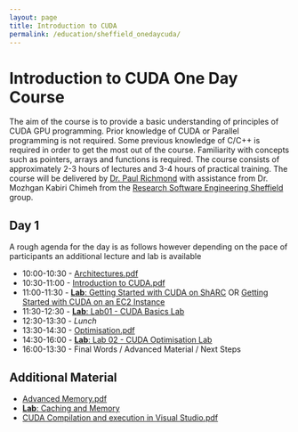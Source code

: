 ```yaml
---
layout: page
title: Introduction to CUDA
permalink: /education/sheffield_onedaycuda/
---
```


# Introduction to CUDA One Day Course #

The aim of the course is to provide a basic understanding of principles of CUDA GPU programming. Prior knowledge of CUDA or Parallel programming is not required. Some previous knowledge of C/C++ is required in order to get the most out of the course. Familiarity with concepts such as pointers, arrays and functions is required. The course consists of approximately 2-3 hours of lectures and 3-4 hours of practical training. The course will be delivered by [Dr. Paul Richmond](http://paulrichmond.shef.ac.uk/) with assistance from Dr. Mozhgan Kabiri Chimeh from the [Research Software Engineering Sheffield](http://rse.shef.ac.uk/) group.

## Day 1 ##

A rough agenda for the day is as follows however depending on the pace of participants an additional lecture and lab is available
 
* 10:00-10:30 - [Architectures.pdf](https://drive.google.com/file/d/14Fg47M4hvi9_8BKC_zRTVNHyuiBeTnTd/view?usp=sharing)
* 10:30-11:00 - [Introduction to CUDA.pdf](https://drive.google.com/file/d/1soubWyrZzEhUKVVYQ4AyV19CKW6SJv3x/view?usp=sharing)
* 11:00-11:30 - [**Lab**: Getting Started with CUDA on ShARC](./sharc) OR [Getting Started with CUDA on an EC2 Instance](./instancehub)
* 11:30-12:30 - [**Lab**: Lab01 - CUDA Basics Lab](./lab01)
* 12:30-13:30 - *Lunch*
* 13:30-14:30 - [Optimisation.pdf](https://drive.google.com/file/d/1fvrnF1MXSF1-hsz9wNcV8YTpH1ipTlOW/view?usp=sharing)
* 14:30-16:00 - [**Lab**: Lab 02 - CUDA Optimisation Lab](./lab02)
* 16:00-13:30 - Final Words / Advanced Material / Next Steps


## Additional Material ##

* [Advanced Memory.pdf](https://drive.google.com/file/d/1WcnbzD6OWNfrxfp18dcSznBNzl37pUau/view?usp=sharing)
* [**Lab**: Caching and Memory](./lab03)
* [CUDA Compilation and execution in Visual Studio.pdf](https://drive.google.com/file/d/0B2HbOiEppVPMOEVUVWR3Tm9vSlE/view?usp=sharing) 
